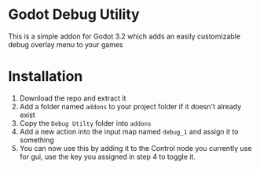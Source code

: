 # Godot Debug Utility

This is a simple addon for Godot 3.2 which adds an easily customizable debug overlay menu to your games

# Installation
1. Download the repo and extract it
2. Add a folder named `addons` to your project folder if it doesn't already exist
3. Copy the `Debug Utilty` folder into `addons`
4. Add a new action into the input map named `debug_1` and assign it to something
5. You can now use this by adding it to the Control node you currently use for gui, use the key you assigned in step 4 to toggle it.
